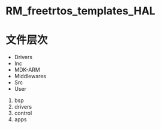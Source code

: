 # RM_freetrtos_templates_HAL
# 文件层次
- Drivers
- Inc
- MDK-ARM
- Middlewares
- Src
- User
 1. bsp
 2. drivers
 3. control
 4. apps
